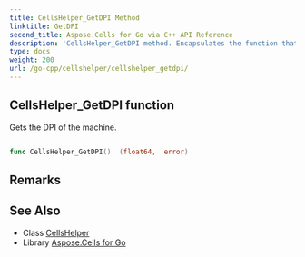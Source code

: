```yaml
---
title: CellsHelper_GetDPI Method 
linktitle: GetDPI
second_title: Aspose.Cells for Go via C++ API Reference
description: 'CellsHelper_GetDPI method. Encapsulates the function that represents getdpi in Go.'
type: docs
weight: 200
url: /go-cpp/cellshelper/cellshelper_getdpi/
---
```


## CellsHelper_GetDPI function

Gets the DPI of the machine.

```go

func CellsHelper_GetDPI()  (float64,  error) 

```

## Remarks


## See Also

* Class [CellsHelper](../)
* Library [Aspose.Cells for Go](../../)
